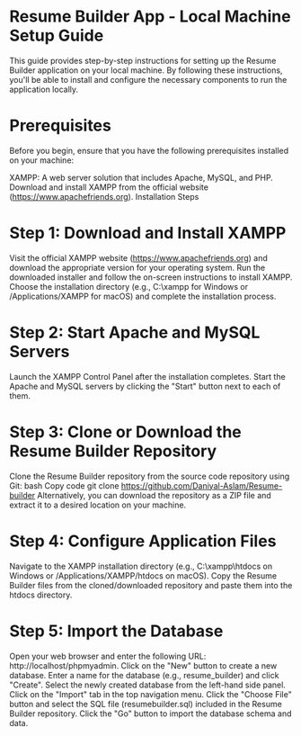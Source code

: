 # Resume Builder App - Local Machine Setup Guide 

This guide provides step-by-step instructions for setting up the Resume Builder application on your local machine. By following these instructions, you'll be able to install and configure the necessary components to run the application locally.

# Prerequisites
Before you begin, ensure that you have the following prerequisites installed on your machine:

XAMPP: A web server solution that includes Apache, MySQL, and PHP. Download and install XAMPP from the official website (https://www.apachefriends.org).
Installation Steps

# Step 1: Download and Install XAMPP

Visit the official XAMPP website (https://www.apachefriends.org) and download the appropriate version for your operating system.
Run the downloaded installer and follow the on-screen instructions to install XAMPP.
Choose the installation directory (e.g., C:\xampp for Windows or /Applications/XAMPP for macOS) and complete the installation process.

# Step 2: Start Apache and MySQL Servers

Launch the XAMPP Control Panel after the installation completes.
Start the Apache and MySQL servers by clicking the "Start" button next to each of them.

# Step 3: Clone or Download the Resume Builder Repository

Clone the Resume Builder repository from the source code repository using Git:
bash
Copy code
git clone https://github.com/Daniyal-Aslam/Resume-builder
Alternatively, you can download the repository as a ZIP file and extract it to a desired location on your machine.

# Step 4: Configure Application Files

Navigate to the XAMPP installation directory (e.g., C:\xampp\htdocs on Windows or /Applications/XAMPP/htdocs on macOS).
Copy the Resume Builder files from the cloned/downloaded repository and paste them into the htdocs directory.

# Step 5: Import the Database

Open your web browser and enter the following URL: http://localhost/phpmyadmin.
Click on the "New" button to create a new database. Enter a name for the database (e.g., resume_builder) and click "Create".
Select the newly created database from the left-hand side panel.
Click on the "Import" tab in the top navigation menu.
Click the "Choose File" button and select the SQL file (resumebuilder.sql) included in the Resume Builder repository.
Click the "Go" button to import the database schema and data.
